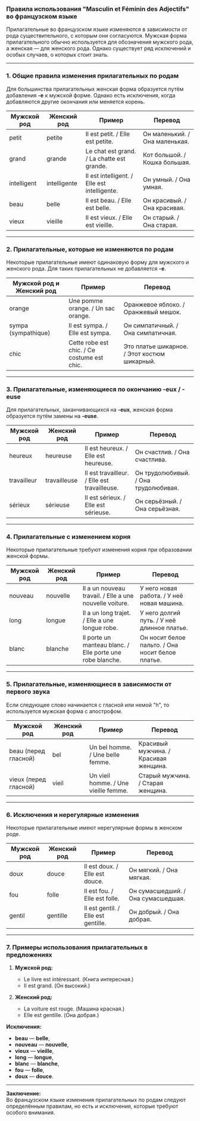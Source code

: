 ### **Правила использования "Masculin et Féminin des Adjectifs" во французском языке**

Прилагательные во французском языке изменяются в зависимости от рода существительного, с которым они согласуются. Мужская форма прилагательного обычно используется для обозначения мужского рода, а женская — для женского рода. Однако существует ряд исключений и особых случаев, о которых стоит знать.

---

### **1. Общие правила изменения прилагательных по родам**

Для большинства прилагательных женская форма образуется путём добавления **-e** к мужской форме. Однако есть исключения, когда добавляются другие окончания или меняется корень.

| Мужской род       | Женский род       | Пример                                     | Перевод                           |
|-------------------|-------------------|--------------------------------------------|-----------------------------------|
| petit             | petite            | Il est petit. / Elle est petite.           | Он маленький. / Она маленькая.    |
| grand             | grande            | Le chat est grand. / La chatte est grande. | Кот большой. / Кошка большая.     |
| intelligent       | intelligente      | Il est intelligent. / Elle est intelligente. | Он умный. / Она умная.            |
| beau              | belle             | Il est beau. / Elle est belle.             | Он красивый. / Она красивая.      |
| vieux             | vieille            | Il est vieux. / Elle est vieille.          | Он старый. / Она старая.          |

---

### **2. Прилагательные, которые не изменяются по родам**

Некоторые прилагательные имеют одинаковую форму для мужского и женского рода. Для таких прилагательных не добавляется **-e**.

| Мужской род и Женский род | Пример                                     | Перевод                           |
|---------------------------|--------------------------------------------|-----------------------------------|
| orange                    | Une pomme orange. / Un sac orange.         | Оранжевое яблоко. / Оранжевый мешок. |
| sympa (sympathique)       | Il est sympa. / Elle est sympa.            | Он симпатичный. / Она симпатичная. |
| chic                      | Cette robe est chic. / Ce costume est chic. | Это платье шикарное. / Этот костюм шикарный. |

---

### **3. Прилагательные, изменяющиеся по окончанию -eux / -euse**

Для прилагательных, заканчивающихся на **-eux**, женская форма образуется путём замены на **-euse**.

| Мужской род       | Женский род       | Пример                                     | Перевод                           |
|-------------------|-------------------|--------------------------------------------|-----------------------------------|
| heureux           | heureuse          | Il est heureux. / Elle est heureuse.       | Он счастлив. / Она счастлива.     |
| travailleur       | travailleuse       | Il est travailleur. / Elle est travailleuse.| Он трудолюбивый. / Она трудолюбивая. |
| sérieux           | sérieuse           | Il est sérieux. / Elle est sérieuse.       | Он серьёзный. / Она серьёзная.    |

---

### **4. Прилагательные с изменением корня**

Некоторые прилагательные требуют изменения корня при образовании женской формы.

| Мужской род       | Женский род       | Пример                                     | Перевод                           |
|-------------------|-------------------|--------------------------------------------|-----------------------------------|
| nouveau           | nouvelle          | Il a un nouveau travail. / Elle a une nouvelle voiture. | У него новая работа. / У неё новая машина. |
| long              | longue            | Il a un long trajet. / Elle a une longue robe. | У него долгий путь. / У неё длинное платье. |
| blanc             | blanche           | Il porte un manteau blanc. / Elle porte une robe blanche. | Он носит белое пальто. / Она носит белое платье. |

---

### **5. Прилагательные, изменяющиеся в зависимости от первого звука**

Если следующее слово начинается с гласной или немой "h", то используется мужская форма с апострофом.

| Мужской род       | Женский род       | Пример                                     | Перевод                           |
|-------------------|-------------------|--------------------------------------------|-----------------------------------|
| beau (перед гласной) | bel              | Un bel homme. / Une belle femme.           | Красивый мужчина. / Красивая женщина. |
| vieux (перед гласной) | vieil             | Un vieil homme. / Une vieille femme.       | Старый мужчина. / Старая женщина. |

---

### **6. Исключения и нерегулярные изменения**

Некоторые прилагательные имеют нерегулярные формы в женском роде.

| Мужской род       | Женский род       | Пример                                     | Перевод                           |
|-------------------|-------------------|--------------------------------------------|-----------------------------------|
| doux              | douce             | Il est doux. / Elle est douce.             | Он мягкий. / Она мягкая.          |
| fou               | folle             | Il est fou. / Elle est folle.              | Он сумасшедший. / Она сумасшедшая. |
| gentil            | gentille          | Il est gentil. / Elle est gentille.        | Он добрый. / Она добрая.          |

---

### **7. Примеры использования прилагательных в предложениях**

1. **Мужской род:**  
   - Le livre est intéressant. (Книга интересная.)  
   - Il est grand. (Он высокий.)  

2. **Женский род:**  
   - La voiture est rouge. (Машина красная.)  
   - Elle est gentille. (Она добрая.)

**Исключения:**  
- **beau** — **belle**,  
- **nouveau** — **nouvelle**,  
- **vieux** — **vieille**,  
- **long** — **longue**,  
- **blanc** — **blanche**,  
- **fou** — **folle**,  
- **doux** — **douce**.

---

**Заключение:**  
Во французском языке изменения прилагательных по родам следуют определённым правилам, но есть и исключения, которые требуют особого внимания.